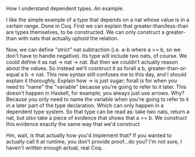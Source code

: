 How I understand dependent types. An example.

I like the simple example of a type that depends on a nat whose value is in a certain range.
Done in Coq.
First we can explain that greater-than/less-than are types themselves, to be constructed.
We can only construct a greater-than with nats that actually uphold the relation.

Now, we can define "strict" nat subtraction (i.e. a-b where a >= b, so we don't have to handle negative).
Its type will include two nats, of course.
We could define it as nat -> nat -> nat.
But then we couldn't actually reason about the values.
So instead we'll cosntruct it as forall a b, greater-than-or-equal a b -> nat.
This new syntax still confuses me to this day, and I should explain it thoroughly.
Explain how -> is just sugar; forall is for when you need to "name" the "variable" because you're going to refer to it later.
This doesn't happen in Haskell, for example; you always just use arrows.
Why? Because you only need to name the variable when you're going to refer to it in a later part of the type declaration.
Which can only happen in a dependent type system.
So that type can be read as:
take two nats, return a nat,
but _also_ take a piece of evidence that shows that a >= b.
We construct this evidence exactly the same way that we'd construct

Hm, wait, is that actually how you'd implement that?
If you wanted to actually call it at runtime, you don't provide proof...do you?
I'm not sure, I haven't written enough actual, real Coq.
